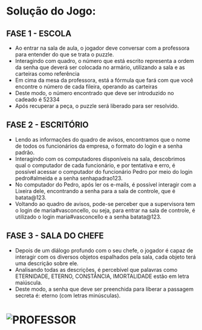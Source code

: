 # Solução do Jogo:
## FASE 1 - ESCOLA
- Ao entrar na sala de aula, o jogador deve conversar com a professora para entender do que se trata o puzzle.
- Interagindo com quadro, o número que está escrito representa a ordem da senha que deverá ser colocada no armário, utilizando a sala e as carteiras como referência
- Em cima da mesa da professora, está a fórmula que fará com que você encontre o número de cada fileira, operando as carteiras
- Deste modo, o número encontrado que deve ser introduzido no cadeado é 52334
- Após recuperar a peça, o puzzle será liberado para ser resolvido.
## FASE 2 - ESCRITÓRIO
- Lendo as informações do quadro de avisos, encontramos que o nome de todos os funcionários da empresa, o formato do login e a senha padrão.
- Interagindo com os computadores disponíveis na sala, descobrimos qual o computador de cada funcionário, e por tentativa e erro, é possível acessar o computador do funcionário Pedro por meio do login pedro#almeida e a senha senhapadrao123.
- No computador do Pedro, após ler os e-mails, é possível interagir com a Lixeira dele, encontrando a senha para a sala de controle, que é batata@123.
- Voltando ao quadro de avisos, pode-se perceber que a supervisora tem o login de maria#vasconcello, ou seja, para entrar na sala de controle, é utilizado o login maria#vasconcello e a senha batata@123.
## FASE 3 - SALA DO CHEFE
- Depois de um diálogo profundo com o seu chefe, o jogador é capaz de interagir com os diversos objetos espalhados pela sala, cada objeto terá uma descrição sobre ele.
- Analisando todas as descrições, é percebível que palavras como ETERNIDADE, ETERNO, CONSTÂNCIA, IMORTALIDADE estão em letra maiúscula.
- Deste modo, a senha que deve ser preenchida para liberar a passagem secreta é: eterno (com letras minúsculas).

# ![PROFESSOR](https://github.com/user-attachments/assets/6def7efb-75c3-4098-baaf-921b0fde3533)
